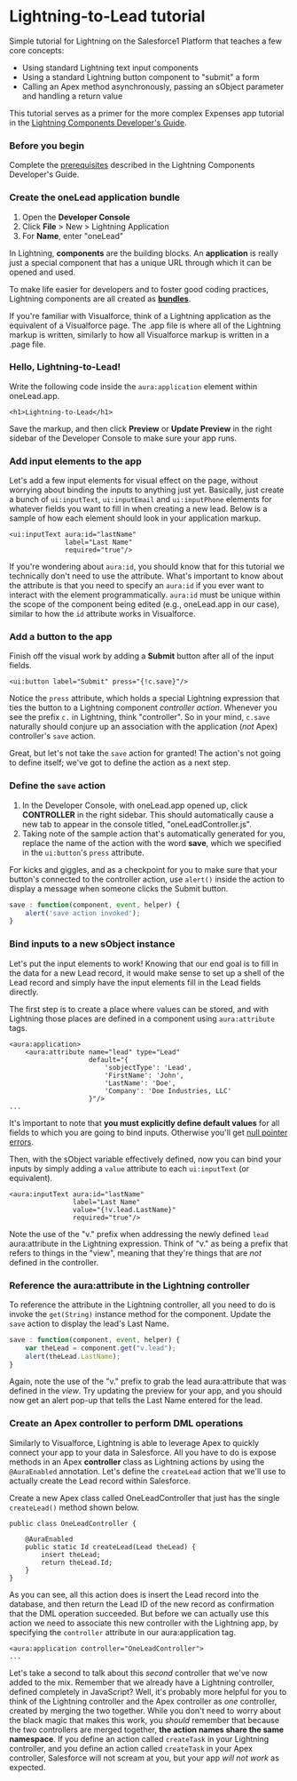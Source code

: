 Lightning-to-Lead tutorial
==========================

Simple tutorial for Lightning on the Salesforce1 Platform that teaches a few core concepts:

* Using standard Lightning text input components
* Using a standard Lightning button component to "submit" a form
* Calling an Apex method asynchronously, passing an sObject parameter and handling a return value

This tutorial serves as a primer for the more complex Expenses app tutorial in the [Lightning Components Developer's Guide](https://developer.salesforce.com/docs/atlas.en-us.lightning.meta/lightning/qs_intro.htm).

### Before you begin

Complete the [prerequisites](https://developer.salesforce.com/docs/atlas.en-us.lightning.meta/lightning/qs_aotp_prereq.htm) described in the Lightning Components Developer's Guide.

### Create the oneLead application bundle

1. Open the **Developer Console**
2. Click **File** > New > Lightning Application
3. For **Name**, enter "oneLead"

In Lightning, **components** are the building blocks. An **application** is really just a special component that has a unique URL through which it can be opened and used.

To make life easier for developers and to foster good coding practices, Lightning components are all created as **[bundles](https://developer.salesforce.com/docs/atlas.en-us.lightning.meta/lightning/components_bundle.htm)**.

If you're familiar with Visualforce, think of a Lightning application as the equivalent of a Visualforce page. The .app file is where all of the Lightning markup is written, similarly to how all Visualforce markup is written in a .page file.

### Hello, Lightning-to-Lead!

Write the following code inside the `aura:application` element within oneLead.app.

```aura
<h1>Lightning-to-Lead</h1>
```

Save the markup, and then click **Preview** or **Update Preview** in the right sidebar of the Developer Console to make sure your app runs.

### Add input elements to the app

Let's add a few input elements for visual effect on the page, without worrying about binding the inputs to anything just yet. Basically, just create a bunch of `ui:inputText`, `ui:inputEmail` and `ui:inputPhone` elements for whatever fields you want to fill in when creating a new lead. Below is a sample of how each element should look in your application markup.

```aura
<ui:inputText aura:id="lastName"
              label="Last Name"
              required="true"/>
```

If you're wondering about `aura:id`, you should know that for this tutorial we technically don't need to use the attribute. What's important to know about the attribute is that you need to specify an `aura:id` if you ever want to interact with the element programmatically. `aura:id` must be unique within the scope of the component being edited (e.g., oneLead.app in our case), similar to how the `id` attribute works in Visualforce.

### Add a button to the app

Finish off the visual work by adding a **Submit** button after all of the input fields.

```aura
<ui:button label="Submit" press="{!c.save}"/>
```

Notice the `press` attribute, which holds a special Lightning expression that ties the button to a Lightning component _controller action_. Whenever you see the prefix `c.` in Lightning, think "controller". So in your mind, `c.save` naturally should conjure up an association with the application (_not_ Apex) controller's `save` action.

Great, but let's not take the `save` action for granted! The action's not going to define itself; we've got to define the action as a next step.

### Define the `save` action

1. In the Developer Console, with oneLead.app opened up, click **CONTROLLER** in the right sidebar. This should automatically cause a new tab to appear in the console titled, "oneLeadController.js".
2. Taking note of the sample action that's automatically generated for you, replace the name of the action with the word **save**, which we specified in the `ui:button`'s `press` attribute.

For kicks and giggles, and as a checkpoint for you to make sure that your button's connected to the controller action, use `alert()` inside the action to display a message when someone clicks the Submit button.

```javascript
save : function(component, event, helper) {
    alert('save action invoked');
}
```

### Bind inputs to a new sObject instance

Let's put the input elements to work! Knowing that our end goal is to fill in the data for a new Lead record, it would make sense to set up a shell of the Lead record and simply have the input elements fill in the Lead fields directly.

The first step is to create a place where values can be stored, and with Lightning those places are defined in a component using `aura:attribute` tags.

```aura
<aura:application>
    <aura:attribute name="lead" type="Lead"
                    default="{
                        'sobjectType': 'Lead',
                        'FirstName': 'John',
                        'LastName': 'Doe',
                        'Company': 'Doe Industries, LLC'
                    }"/>
...
```

It's important to note that **you must explicitly define default values** for all fields to which you are going to bind inputs. Otherwise you'll get [null pointer errors](http://salesforce.stackexchange.com/questions/54821/elegant-initialization-of-lightning-auraattribute).

Then, with the sObject variable effectively defined, now you can bind your inputs by simply adding a `value` attribute to each `ui:inputText` (or equivalent).

```aura
<aura:inputText aura:id="lastName"
                label="Last Name"
                value="{!v.lead.LastName}"
                required="true"/>
```

Note the use of the "v." prefix when addressing the newly defined `lead` aura:attribute in the Lightning expression. Think of "v." as being a prefix that refers to things in the "view", meaning that they're things that are _not_ defined in the controller.

### Reference the aura:attribute in the Lightning controller

To reference the attribute in the Lightning controller, all you need to do is invoke the `get(String)` instance method for the component. Update the `save` action to display the lead's Last Name.

```javascript
save : function(component, event, helper) {
    var theLead = component.get("v.lead");
    alert(theLead.LastName);
}
```

Again, note the use of the "v." prefix to grab the lead aura:attribute that was defined in the _view_. Try updating the preview for your app, and you should now get an alert pop-up that tells the Last Name entered for the lead.

### Create an Apex controller to perform DML operations

Similarly to Visualforce, Lightning is able to leverage Apex to quickly connect your app to your data in Salesforce. All you have to do is expose methods in an Apex **controller** class as Lightning actions by using the `@AuraEnabled` annotation. Let's define the `createLead` action that we'll use to actually create the Lead record within Salesforce.

Create a new Apex class called OneLeadController that just has the single `createLead()` method shown below.

```apex
public class OneLeadController {

    @AuraEnabled
    public static Id createLead(Lead theLead) {
        insert theLead;
        return theLead.Id;
    }
}
```

As you can see, all this action does is insert the Lead record into the database, and then return the Lead ID of the new record as confirmation that the DML operation succeeded. But before we can actually use this action we need to associate this new controller with the Lightning app, by specifying the `controller` attribute in our aura:application tag.

```aura
<aura:application controller="OneLeadController">
...
```

Let's take a second to talk about this _second_ controller that we've now added to the mix. Remember that we already have a Lightning controller, defined completely in JavaScript? Well, it's probably more helpful for you to think of the Lightning controller and the Apex controller as _one_ controller, created by merging the two together. While you don't need to worry about the black magic that makes this work, you _should_ remember that because the two controllers are merged together, **the action names share the same namespace**. If you define an action called `createTask` in your Lightning controller, and you define an action called `createTask` in your Apex controller, Salesforce will not scream at you, but your app _will not work_ as expected.

